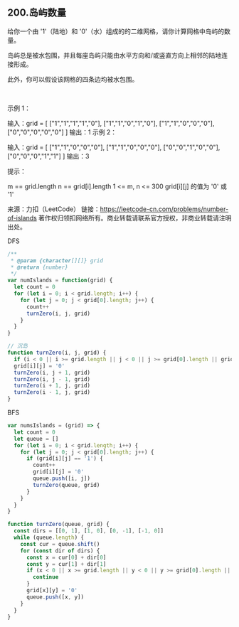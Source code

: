 ## 200.岛屿数量

给你一个由 '1'（陆地）和 '0'（水）组成的的二维网格，请你计算网格中岛屿的数量。

岛屿总是被水包围，并且每座岛屿只能由水平方向和/或竖直方向上相邻的陆地连接形成。

此外，你可以假设该网格的四条边均被水包围。

 

示例 1：

输入：grid = [
  ["1","1","1","1","0"],
  ["1","1","0","1","0"],
  ["1","1","0","0","0"],
  ["0","0","0","0","0"]
]
输出：1
示例 2：

输入：grid = [
  ["1","1","0","0","0"],
  ["1","1","0","0","0"],
  ["0","0","1","0","0"],
  ["0","0","0","1","1"]
]
输出：3
 

提示：

m == grid.length
n == grid[i].length
1 <= m, n <= 300
grid[i][j] 的值为 '0' 或 '1'

来源：力扣（LeetCode）
链接：https://leetcode-cn.com/problems/number-of-islands
著作权归领扣网络所有。商业转载请联系官方授权，非商业转载请注明出处。



DFS
```js
/**
 * @param {character[][]} grid
 * @return {number}
 */
var numIslands = function(grid) {
  let count = 0
  for (let i = 0; i < grid.length; i++) {
    for (let j = 0; j < grid[0].length; j++) {
      count++
      turnZero(i, j, grid)
    }
  }
}

// 沉岛
function turnZero(i, j, grid) {
  if (i < 0 || i >= grid.length || j < 0 || j >= grid[0].length || grid[i][j] === '0') return
  grid[i][j] = '0'
  turnZero(i, j + 1, grid)
  turnZero(i, j - 1, grid)
  turnZero(i + 1, j, grid)
  turnZero(i - 1, j, grid)
}
```

BFS
```js
var numsIslands = (grid) => {
  let count = 0
  let queue = []
  for (let i = 0; i < grid.length; i++) {
    for (let j = 0; j < grid[0].length; j++) {
      if (grid[i][j] == '1') {
        count++
        grid[i][j] = '0'
        queue.push([i, j])
        turnZero(queue, grid)
      }
    }
  }
}

function turnZero(queue, grid) {
  const dirs = [[0, 1], [1, 0], [0, -1], [-1, 0]]
  while (queue.length) {
    const cur = queue.shift()
    for (const dir of dirs) {
      const x = cur[0] + dir[0]
      const y = cur[1] + dir[1]
      if (x < 0 || x >= grid.length || y < 0 || y >= grid[0].length || grid[x][y] == '1') {
        continue
      }
      grid[x][y] = '0'
      queue.push([x, y])
    }
  }
}
```